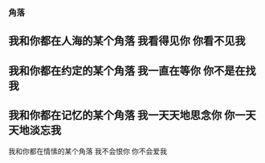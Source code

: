 ### 角落
我和你都在人海的某个角落
我看得见你
你看不见我
---
我和你都在约定的某个角落
我一直在等你
你不是在找我
---
我和你都在记忆的某个角落
我一天天地思念你
你一天天地淡忘我
---
我和你都在情愫的某个角落
我不会恨你
你不会爱我

